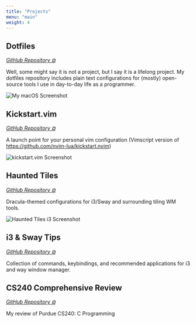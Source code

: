```yaml
---
title: "Projects"
menu: "main"
weight: 4
---
```


## Dotfiles

[*GitHub Repository ⧉*](https://github.com/theopn/dotfiles)

Well, some might say it is not a project, but I say it is a lifelong project.
My dotfiles repository includes plain text configurations for (mostly) open-source tools I use in day-to-day life as a programmer.

![My macOS Screenshot](https://raw.githubusercontent.com/theopn/dotfiles/main/assets/macos-sc.jpg)

## Kickstart.vim

[*GitHub Repository ⧉*](https://github.com/theopn/kickstart.vim)

A launch point for your personal vim configuration (Vimscript version of https://github.com/nvim-lua/kickstart.nvim)

![kickstart.vim Screenshot](https://raw.githubusercontent.com/theopn/kickstart.vim/refs/heads/main/kickstart-vim-screenshot.jpg)

## Haunted Tiles

[*GitHub Repository ⧉*](https://github.com/theopn/haunted-tiles)

Dracula-themed configurations for i3/Sway and surrounding tiling WM tools.

![Haunted Tiles i3 Screenshot](https://raw.githubusercontent.com/theopn/haunted-tiles/refs/heads/main/assets/i3-sc.png)

## i3 & Sway Tips

[*GitHub Repository ⧉*](https://github.com/theopn/i3-sway-tips)

Collection of commands, keybindings, and recommended applications for i3 and way window manager.

## CS240 Comprehensive Review

[*GitHub Repository ⧉*](https://github.com/theopn/cs240-comprehensive-review)

My review of Purdue CS240: C Programming


